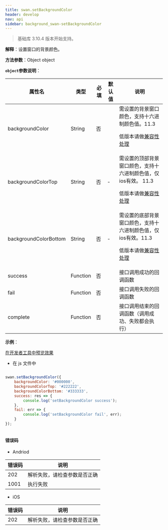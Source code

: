 ```yaml
---
title: swan.setBackgroundColor
header: develop
nav: api
sidebar: background_swan-setBackgroundColor
---
```


 

> 基础库 3.10.4 版本开始支持。

**解释**：设置窗口的背景颜色。

**方法参数**：Object object

**`object`参数说明**：

|属性名 |类型  |必填 | 默认值 |说明|
|---- | ---- | ---- | ----|----|
|backgroundColor |String | 否| | 需设置的背景窗口颜色，支持十六进制颜色值。11.3 <p>低版本请做<a href="https://smartprogram.baidu.com/docs/develop/swan/compatibility/">兼容性处理</a>|
|backgroundColorTop |String | 否| - | 需设置的顶部背景窗口颜色，支持十六进制颜色值，仅ios有效。 11.3 <p>低版本请做<a href="https://smartprogram.baidu.com/docs/develop/swan/compatibility/">兼容性处理</a>|
|backgroundColorBottom |String  |  否| - |需设置的底部背景窗口颜色，支持十六进制颜色值，仅ios有效。11.3 <p>低版本请做<a href="https://smartprogram.baidu.com/docs/develop/swan/compatibility/">兼容性处理</a>|
|success  |  Function |   否  | | 接口调用成功的回调函数| 
|fail  |  Function |   否  | | 接口调用失败的回调函数| 
|complete   | Function  |  否 | |  接口调用结束的回调函数（调用成功、失败都会执行）|  

**示例**：

<a href="swanide://fragment/261c4a5f3e104b0d7120d30651879cf51569476555815" title="在开发者工具中预览效果" target="_self">在开发者工具中预览效果</a>

* 在 js 文件中

```js

swan.setBackgroundColor({
    backgroundColor: '#000000',
    backgroundColorTop: '#222222',
    backgroundColorBottom: '#333333',
    success: res => {
        console.log('setBackgroundColor success');
    },
    fail: err => {
        console.log('setBackgroundColor fail', err);
    }
});
   
```

#### 错误码
* Andriod

|错误码|说明|
|--|--|
|202|解析失败，请检查参数是否正确      |
|1001|执行失败|

* iOS

|错误码|说明|
|--|--|
|202|解析失败，请检查参数是否正确      |
